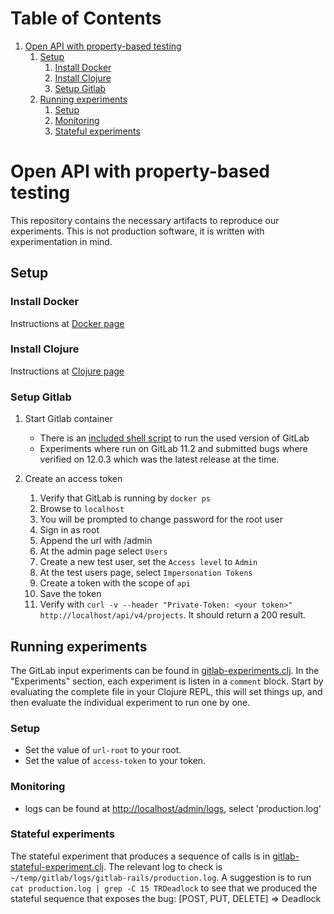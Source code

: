 
# Table of Contents

1.  [Open API with property-based testing](#doc)
    1.  [Setup](#setup)
        1.  [Install Docker](#docker)
        2.  [Install Clojure](#clojure)
        3.  [Setup Gitlab](#gitlab)
    2.  [Running experiments](#experiments)
        1.  [Setup](#setupexp)
        2.  [Monitoring](#monitoring)
        3.  [Stateful experiments](#stateful)


<a id="doc"></a>

# Open API with property-based testing

This repository contains the necessary artifacts to reproduce our experiments. This is not production software, it is written with experimentation in mind.


<a id="setup"></a>

## Setup


<a id="docker"></a>

### Install Docker

Instructions at [Docker page](https://www.docker.com/)


<a id="clojure"></a>

### Install Clojure

Instructions at [Clojure page](https://clojure.org/)


<a id="gitlab"></a>

### Setup Gitlab

1.  Start Gitlab container

    -   There is an [included shell script](run-gitlab-11-2-0.sh) to run the used version of GitLab
    -   Experiments where run on GitLab 11.2 and submitted bugs where verified on 12.0.3 which was the latest release at the time.

2.  Create an access token

    1.  Verify that GitLab is running by `docker ps`
    2.  Browse to `localhost`
    3.  You will be prompted to change password for the root user
    4.  Sign in as root
    5.  Append the url with /admin
    6.  At the admin page select `Users`
    7.  Create a new test user, set the `Access level` to `Admin`
    8.  At the test users page, select `Impersonation Tokens`
    9.  Create a token with the scope of `api`
    10. Save the token
    11. Verify with `curl -v --header "Private-Token: <your token>" http://localhost/api/v4/projects`. It should return a 200 result.


<a id="experiments"></a>

## Running experiments

The GitLab input experiments can be found in [gitlab-experiments.clj](src/openapi_pbt/gitlab_experiments.clj). In the "Experiments" section, each experiment is listen in a `comment` block. Start by evaluating the complete file in your Clojure REPL, this will set things up, and then evaluate the individual experiment to run one by one.


<a id="setupexp"></a>

### Setup

-   Set the value of `url-root` to your root.
-   Set the value of `access-token` to your token.


<a id="monitoring"></a>

### Monitoring

-   logs can be found at <http://localhost/admin/logs>, select 'production.log'


<a id="stateful"></a>

### Stateful experiments

The stateful experiment that produces a sequence of calls is in [gitlab-stateful-experiment.clj](src/openapi_pbt/gitlab_stateful_experiment.clj). The relevant log to check is `~/temp/gitlab/logs/gitlab-rails/production.log`. A suggestion is to run `cat production.log | grep -C 15 TRDeadlock` to see that we produced the stateful sequence that exposes the bug: [POST, PUT, DELETE] => Deadlock

